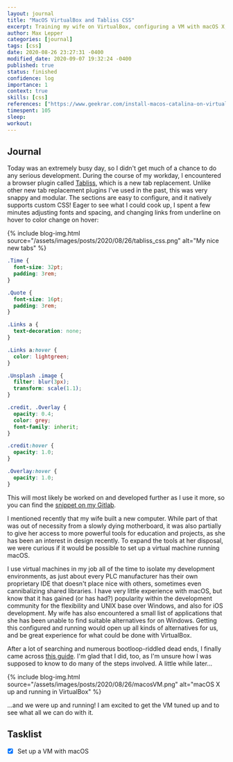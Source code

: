 ```yaml
---
layout: journal
title: "MacOS VirtualBox and Tabliss CSS"
excerpt: Training my wife on VirtualBox, configuring a VM with macOS X, and customizing Tabliss.
author: Max Lepper
categories: [journal]
tags: [css]
date: 2020-08-26 23:27:31 -0400
modified_date: 2020-09-07 19:32:24 -0400
published: true
status: finished
confidence: log
importance: 1
context: true
skills: [css]
references: ["https://www.geekrar.com/install-macos-catalina-on-virtualbox-on-windows-pc-new/","https://tabliss.io/","https://gitlab.com/-/snippets/2009089"]
timespent: 105
sleep:
workout:
---
```


## Journal

Today was an extremely busy day, so I didn't get much of a chance to do any serious development. During the course of my workday, I encountered a browser plugin called [Tabliss]({{page.references[1]}}), which is a new tab replacement. Unlike other new tab replacement plugins I've used in the past, this was very snappy and modular. The sections are easy to configure, and it natively supports custom CSS! Eager to see what I could cook up, I spent a few minutes adjusting fonts and spacing, and changing links from underline on hover to color change on hover:

{% include blog-img.html source="/assets/images/posts/2020/08/26/tabliss_css.png" alt="My nice new tabs" %}

```css
.Time {
  font-size: 32pt;
  padding: 3rem;
}

.Quote {
  font-size: 16pt;
  padding: 3rem;
}

.Links a {
  text-decoration: none;
}

.Links a:hover {
  color: lightgreen;
}

.Unsplash .image {
  filter: blur(3px);
  transform: scale(1.1);
}

.credit, .Overlay {
  opacity: 0.4;
  color: grey;
  font-family: inherit;
}

.credit:hover {
  opacity: 1.0;
}

.Overlay:hover {
  opacity: 1.0;
}
```
This will most likely be worked on and developed further as I use it more, so you can find the [snippet on my Gitlab]({{page.references[2]}}).

I mentioned recently that my wife built a new computer. While part of that was out of necessity from a slowly dying motherboard, it was also partially to give her access to more powerful tools for education and projects, as she has been an interest in design recently. To expand the tools at her disposal, we were curious if it would be possible to set up a virtual machine running macOS.

I use virtual machines in my job all of the time to isolate my development environments, as just about every PLC manufacturer has their own proprietary IDE that doesn't place nice with others, sometimes even cannibalizing shared libraries. I have very little experience with macOS, but know that it has gained (or has had?) popularity within the development community for the flexibility and UNIX base over Windows, and also for iOS development. My wife has also encountered a small list of applications that she has been unable to find suitable alternatives for on Windows. Getting this configured and running would open up all kinds of alternatives for us, and be great experience for what could be done with VirtualBox.

After a lot of searching and numerous bootloop-riddled dead ends, I finally came across [this guide]({{page.references[0]}}). I'm glad that I did, too, as I'm unsure how I was supposed to know to do many of the steps involved. A little while later...

{% include blog-img.html source="/assets/images/posts/2020/08/26/macosVM.png" alt="macOS X up and running in VirtualBox" %}

...and we were up and running! I am excited to get the VM tuned up and to see what all we can do with it.

## Tasklist

- [x] Set up a VM with macOS